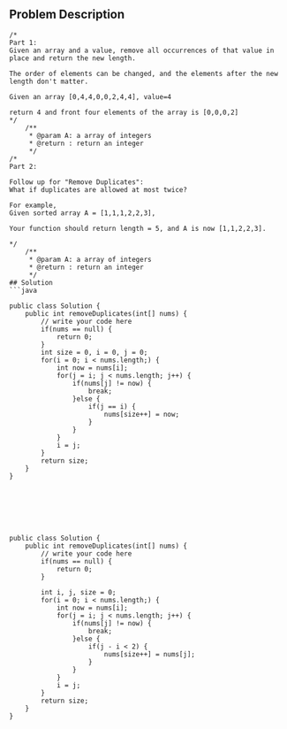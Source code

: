 ## Problem Description
```
/* 
Part 1:
Given an array and a value, remove all occurrences of that value in place and return the new length.

The order of elements can be changed, and the elements after the new length don't matter.

Given an array [0,4,4,0,0,2,4,4], value=4

return 4 and front four elements of the array is [0,0,0,2]
*/
    /**
     * @param A: a array of integers
     * @return : return an integer
     */
/* 
Part 2:

Follow up for "Remove Duplicates":
What if duplicates are allowed at most twice?

For example,
Given sorted array A = [1,1,1,2,2,3],

Your function should return length = 5, and A is now [1,1,2,2,3].

*/
    /**
     * @param A: a array of integers
     * @return : return an integer
     */
## Solution
```java

public class Solution {
    public int removeDuplicates(int[] nums) {
        // write your code here
        if(nums == null) {
            return 0;
        }
        int size = 0, i = 0, j = 0;
        for(i = 0; i < nums.length;) {
            int now = nums[i];
            for(j = i; j < nums.length; j++) {
                if(nums[j] != now) {
                    break;
                }else {
                    if(j == i) {
                        nums[size++] = now;
                    }
                }
            }
            i = j;
        }
        return size;
    }
}







public class Solution {
    public int removeDuplicates(int[] nums) {
        // write your code here
        if(nums == null) {
            return 0;
        }
        
        int i, j, size = 0;
        for(i = 0; i < nums.length;) {
            int now = nums[i];
            for(j = i; j < nums.length; j++) {
                if(nums[j] != now) {
                    break;
                }else {
                    if(j - i < 2) {
                        nums[size++] = nums[j];
                    }
                }              
            }        
            i = j;  
        }
        return size; 
    }
}